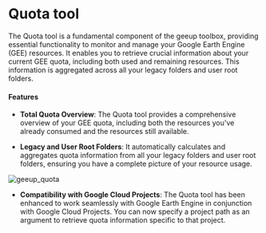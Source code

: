 # Quota tool

The Quota tool is a fundamental component of the geeup toolbox, providing essential functionality to monitor and manage your Google Earth Engine (GEE) resources. It enables you to retrieve crucial information about your current GEE quota, including both used and remaining resources. This information is aggregated across all your legacy folders and user root folders.

#### Features

- **Total Quota Overview**: The Quota tool provides a comprehensive overview of your GEE quota, including both the resources you've already consumed and the resources still available.

- **Legacy and User Root Folders**: It automatically calculates and aggregates quota information from all your legacy folders and user root folders, ensuring you have a complete picture of your resource usage.

![geeup_quota](https://user-images.githubusercontent.com/6677629/114274802-c6fd9480-99e5-11eb-93e4-25d6367b88da.gif)

- **Compatibility with Google Cloud Projects**: The Quota tool has been enhanced to work seamlessly with Google Earth Engine in conjunction with Google Cloud Projects. You can now specify a project path as an argument to retrieve quota information specific to that project.
